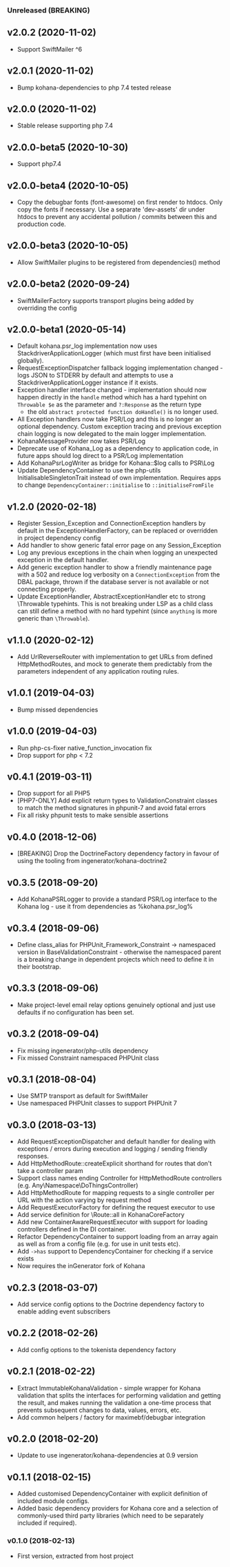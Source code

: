 
### Unreleased (BREAKING)

## v2.0.2 (2020-11-02)
* Support SwiftMailer ^6

## v2.0.1 (2020-11-02)
* Bump kohana-dependencies to php 7.4 tested release

## v2.0.0 (2020-11-02)
* Stable release supporting php 7.4

## v2.0.0-beta5 (2020-10-30)
* Support php7.4

## v2.0.0-beta4 (2020-10-05)
* Copy the debugbar fonts (font-awesome) on first render to htdocs. Only copy the fonts if necessary. Use a separate 'dev-assets' dir under htdocs to prevent any accidental pollution / commits between this and production code.

## v2.0.0-beta3 (2020-10-05)

* Allow SwiftMailer plugins to be registered from dependencies() method

## v2.0.0-beta2 (2020-09-24)

* SwiftMailerFactory supports transport plugins being added by overriding the config

## v2.0.0-beta1 (2020-05-14)

* Default kohana.psr_log implementation now uses StackdriverApplicationLogger (which must first have been
  initialised globally).
* RequestExceptionDispatcher fallback logging implementation changed - logs JSON to STDERR by default and 
  attempts to use a StackdriverApplicationLogger instance if it exists. 
* Exception handler interface changed - implementation should now happen directly in the `handle`
  method which has a hard typehint on `Throwable $e` as the parameter and `?:Response` as the return type
  - the old `abstract protected function doHandle()` is no longer used.
* All Exception handlers now take PSR/Log and this is no longer an optional dependency. Custom exception
  tracing and previous exception chain logging is now delegated to the main logger implementation.
* KohanaMessageProvider now takes PSR/Log
* Deprecate use of Kohana_Log as a dependency to application code, in future apps should log direct 
  to a PSR/Log implementation
* Add KohanaPsrLogWriter as bridge for Kohana::$log calls to PSR\Log
* Update DependencyContainer to use the php-utils InitialisableSingletonTrait instead of own 
  implementation. Requires apps to change `DependencyContainer::initialise` to `::initialiseFromFile`

## v1.2.0 (2020-02-18)

* Register Session_Exception and ConnectionException handlers by default in the ExceptionHandlerFactory,
  can be replaced or overridden in project dependency config
* Add handler to show generic fatal error page on any Session_Exception
* Log any previous exceptions in the chain when logging an unexpected exception in the
  default handler.
* Add generic exception handler to show a friendly maintenance page with a 502 and
  reduce log verbosity on a `ConnectionException` from the DBAL package, thrown if 
  the database server is not available or not connecting properly.
* Update ExceptionHandler, AbstractExceptionHandler etc to strong \Throwable
  typehints. This is not breaking under LSP as  a child class can still define
  a method with no hard typehint (since `anything` is more generic than `\Throwable`).

## v1.1.0 (2020-02-12)

* Add UrlReverseRouter with implementation to get URLs from defined HttpMethodRoutes, and mock
  to generate them predictably from the parameters independent of any application routing rules.

## v1.0.1 (2019-04-03)

* Bump missed dependencies

## v1.0.0 (2019-04-03)

* Run php-cs-fixer native_function_invocation fix
* Drop support for php < 7.2

## v0.4.1 (2019-03-11)

* Drop support for all PHP5 
* [PHP7-ONLY] Add explicit return types to ValidationConstraint classes to match the method
  signatures in phpunit-7 and avoid fatal errors 
* Fix all risky phpunit tests to make sensible assertions

## v0.4.0 (2018-12-06)

* [BREAKING] Drop the DoctrineFactory dependency factory in favour of using the tooling 
  from ingenerator/kohana-doctrine2

## v0.3.5 (2018-09-20)

* Add KohanaPSRLogger to provide a standard PSR/Log interface to the Kohana log - 
  use it from dependencies as %kohana.psr_log%

## v0.3.4 (2018-09-06)

* Define class_alias for PHPUnit_Framework_Constraint -> namespaced version in 
  BaseValidationConstraint - otherwise the namespaced parent is a breaking change in 
  dependent projects which need to define it in their bootstrap.

## v0.3.3 (2018-09-06)

* Make project-level email relay options genuinely optional and just use defaults if
  no configuration has been set.  

## v0.3.2 (2018-09-04)

* Fix missing ingenerator/php-utils dependency
* Fix missed Constraint namespaced PHPUnit class

## v0.3.1 (2018-08-04)

* Use SMTP transport as default for SwiftMailer
* Use namespaced PHPUnit classes to support PHPUnit 7

## v0.3.0 (2018-03-13)

* Add RequestExceptionDispatcher and default handler for dealing with exceptions / errors during execution
  and logging / sending friendly responses.
* Add HttpMethodRoute::createExplicit shorthand for routes that don't take a controller param
* Support class names ending Controller for HttpMethodRoute controllers (e.g. Any\Namespace\DoThingsController)
* Add HttpMethodRoute for mapping requests to a single controller per URL with the action varying
  by request method
* Add RequestExecutorFactory for defining the request executor to use
* Add service definition for \Route::all in KohanaCoreFactory
* Add new ContainerAwareRequestExecutor with support for loading controllers defined
  in the DI container.
* Refactor DependencyContainer to support loading from an array again as well as from 
  a config file (e.g. for use in unit tests etc).
* Add `->has` support to DependencyContainer for checking if a service exists
* Now requires the inGenerator fork of Kohana

## v0.2.3 (2018-03-07)

* Add service config options to the Doctrine dependency factory to enable adding event subscribers

## v0.2.2 (2018-02-26)

* Add config options to the tokenista dependency factory 

## v0.2.1 (2018-02-22)

* Extract ImmutableKohanaValidation - simple wrapper for Kohana validation that
  splits the interfaces for performing validation and getting the result, and makes
  running the validation a one-time process that prevents subsequent changes to data,
  values, errors, etc.
* Add common helpers / factory for maximebf/debugbar integration

## v0.2.0 (2018-02-20)

* Update to use ingenerator/kohana-dependencies at 0.9 version

## v0.1.1 (2018-02-15)

* Added customised DependencyContainer with explicit definition of included module configs.
* Added basic dependency providers for Kohana core and a selection of commonly-used third 
  party libraries (which need to be separately included if required). 

### v0.1.0 (2018-02-13)

* First version, extracted from host project
